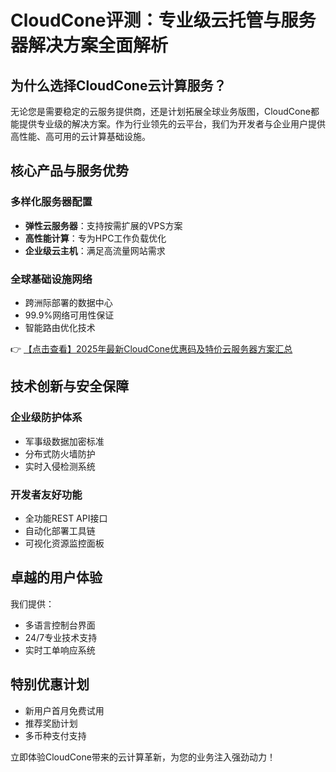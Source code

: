 # CloudCone评测：专业级云托管与服务器解决方案全面解析

## 为什么选择CloudCone云计算服务？

无论您是需要稳定的云服务提供商，还是计划拓展全球业务版图，CloudCone都能提供专业级的解决方案。作为行业领先的云平台，我们为开发者与企业用户提供高性能、高可用的云计算基础设施。

## 核心产品与服务优势

### 多样化服务器配置
- **弹性云服务器**：支持按需扩展的VPS方案
- **高性能计算**：专为HPC工作负载优化
- **企业级云主机**：满足高流量网站需求

### 全球基础设施网络
- 跨洲际部署的数据中心
- 99.9%网络可用性保证
- 智能路由优化技术

👉 [【点击查看】2025年最新CloudCone优惠码及特价云服务器方案汇总](https://bit.ly/Cloudcone)

## 技术创新与安全保障

### 企业级防护体系
- 军事级数据加密标准
- 分布式防火墙防护
- 实时入侵检测系统

### 开发者友好功能
- 全功能REST API接口
- 自动化部署工具链
- 可视化资源监控面板

## 卓越的用户体验

我们提供：
- 多语言控制台界面
- 24/7专业技术支持
- 实时工单响应系统

## 特别优惠计划
- 新用户首月免费试用
- 推荐奖励计划
- 多币种支付支持

立即体验CloudCone带来的云计算革新，为您的业务注入强劲动力！
